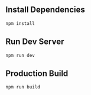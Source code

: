 ## Install Dependencies

`npm install`


## Run Dev Server

`npm run dev`


## Production Build

`npm run build`
